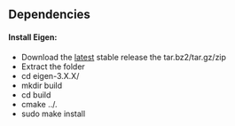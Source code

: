 ## Dependencies
#### Install Eigen:
- Download the [latest](http://eigen.tuxfamily.org/index.php?title=Main_Page) stable release the tar.bz2/tar.gz/zip
- Extract the folder
- cd eigen-3.X.X/
- mkdir build
- cd build
- cmake ../.
- sudo make install
